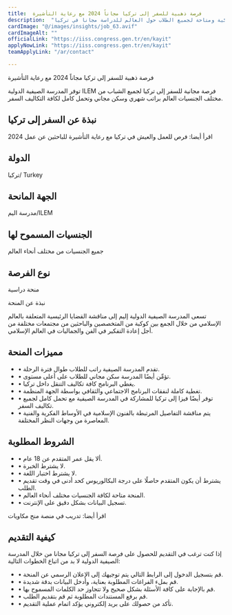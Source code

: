 ```yaml
---
title:  فرصة ذهبية للسفر إلى تركيا مجاناً 2024 مع رعاية التأشيرة 
description:  "حكومة تركيا تقدم منحة ممولة بالكامل للدراسة في كافة تخصصات الجامعات التركية ومتاحة لجميع الطلاب حول العالم للدراسة مجانا في تركيا" 
cardImage: "@/images/insights/job_63.avif" 
cardImageAlt: "" 
officialLink: "https://iiss.congress.gen.tr/en/kayit" 
applyNowLink: "https://iiss.congress.gen.tr/en/kayit" 
teamApplyLink: "/ar/contact"

---
```


فرصة ذهبية للسفر إلى تركيا مجاناً 2024 مع رعاية التأشيرة

توفر المدرسة الصيفية الدولية ILEM فرصة مجانية للسفر إلى تركيا لجميع الشباب من مختلف الجنسيات العالم براتب شهري وسكن مجاني وتحمل كامل لكافة التكاليف السفر.

## نبذة عن السفر إلى تركيا

اقرأ أيضا: فرص للعمل والعيش في تركيا مع رعاية التأشيرة للباحثين عن عمل 2024

## الدولة

تركيا/ Turkey

## الجهة المانحة

مدرسة اليم/ILEM

## الجنسيات المسموح لها

جميع الجنسيات من مختلف أنحاء العالم

## نوع الفرصة

منحة دراسية

نبذة عن المنحة

تسعى المدرسة الصيفية الدولية إليم إلى مناقشة القضايا الرئيسية المتعلقة بالعالم الإسلامي من خلال الجمع بين كوكبة من المتخصصين والباحثين من مجتمعات مختلفة من أجل إعادة التفكير في الفن والجماليات في العالم الإسلامي.

## مميزات المنحة

- • تقدم المدرسة الصيفية راتب للطلاب طوال فترة الرحلة.
- • تؤمِّن أيضًا المدرسة سكن مجاني للطلاب على أعلى مستوى.
- • يغطي البرنامج كافة تكاليف التنقل داخل تركيا.
- • تغطية كاملة لنفقات البرنامج الاجتماعي والثقافي بواسطة الجهة المنظمة.
- • توفر أيضًا فيزا إلى تركيا للمشاركة في المدرسة الصيفية مع تحمل كامل لجميع تكاليف السفر.
- • يتم مناقشة التفاصيل المرتبطة بالفنون الإسلامية في الأوساط الفكرية والفنية المعاصرة من وجهات النظر المختلفة.

## الشروط المطلوبة

- • ألا يقل عمر المتقدم عن 18 عام.
- • لا يشترط الخبرة.
- • لا يشترط اختبار اللغة.
- • يشترط أن يكون المتقدم حاصلًا على درجة البكالوريوس كحد أدنى في وقت تقديم الطلب.
- • المنحة متاحة لكافة الجنسيات مختلف أنحاء العالم.
- • تسجيل البيانات بشكل دقيق على الإنترنت.

اقرأ أيضا: تدريب في منصة منح مكاويات

## كيفية التقديم

إذا كنت ترغب في التقديم للحصول على فرصة السفر إلى تركيا مجانا من خلال المدرسة الصيفية الدولية لا بد من اتباع الخطوات التالية:

- • قم بتسجيل الدخول إلى الرابط التالي يتم توجيهك إلى الإعلان الرسمي عن المنحة.
- • قم بملء الفراغات المطلوبة بعناية، وأدخل البيانات بدقة شديدة.
- • قم بالإجابة على كافة الأسئلة بشكل صحيح ولا تتجاوز حد الكلمات المسموح بها.
- • قم برفع المستندات المطلوبة ثم قم بتقديم الطلب.
- • تأكد من حصولك على بريد إلكتروني يؤكد اتمام عملية التقديم.

